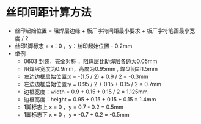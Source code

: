 # 丝印间距计算方法
 * 丝印起始位置 = 阻焊层边缘 + 板厂字符间距最小要求 + 板厂字符笔画最小宽度 / 2
 * 丝印1脚标志 = x：0 ，y：丝印起始位置 - 0.2mm
 * 举例
   * 0603 封装，完全对称 ，阻焊层比助焊层各边大0.05mm
   * 阻焊层宽度为0.9mm，高度为0.95mm , 焊盘间距1.5mm
   * 左边边框启始位置:x = -(1.5 / 2) + 0.9 / 2 = -0.3mm
   * 左边边框启始位置:y = 0.95 / 2 + 0.15 + 0.15 / 2 = 0.7mm
   * 边框宽度：width = 0.9 + 0.15 + 0.15 / 2 = 1.125mm
   * 边框高度：height = 0.95 + 0.15 + 0.15 + 0.15 = 1.4mm
   * 1脚标志上 x = 0 ，y = 0.7 - 0.2 = 0.5mm
   * 1脚标志下 x = 0 ，y = -0.7 + 0.2 = -0.5mm